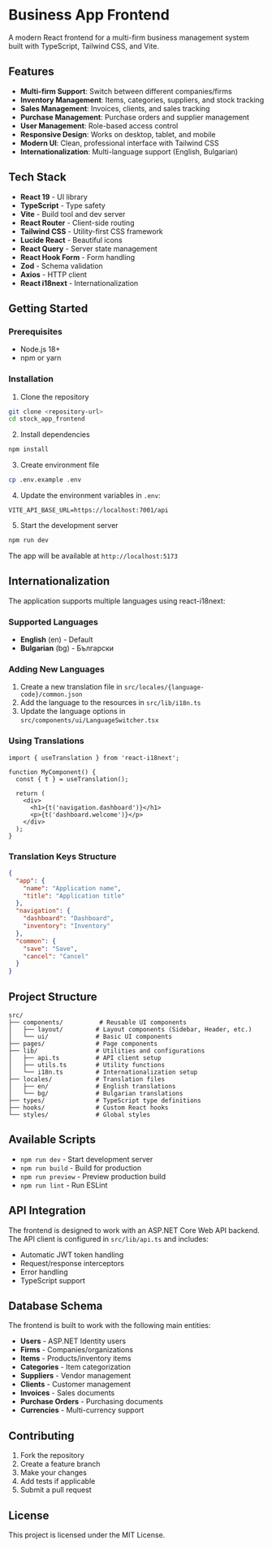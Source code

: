 # Business App Frontend

A modern React frontend for a multi-firm business management system built with TypeScript, Tailwind CSS, and Vite.

## Features

- **Multi-firm Support**: Switch between different companies/firms
- **Inventory Management**: Items, categories, suppliers, and stock tracking
- **Sales Management**: Invoices, clients, and sales tracking
- **Purchase Management**: Purchase orders and supplier management
- **User Management**: Role-based access control
- **Responsive Design**: Works on desktop, tablet, and mobile
- **Modern UI**: Clean, professional interface with Tailwind CSS
- **Internationalization**: Multi-language support (English, Bulgarian)

## Tech Stack

- **React 19** - UI library
- **TypeScript** - Type safety
- **Vite** - Build tool and dev server
- **React Router** - Client-side routing
- **Tailwind CSS** - Utility-first CSS framework
- **Lucide React** - Beautiful icons
- **React Query** - Server state management
- **React Hook Form** - Form handling
- **Zod** - Schema validation
- **Axios** - HTTP client
- **React i18next** - Internationalization

## Getting Started

### Prerequisites

- Node.js 18+ 
- npm or yarn

### Installation

1. Clone the repository
```bash
git clone <repository-url>
cd stock_app_frontend
```

2. Install dependencies
```bash
npm install
```

3. Create environment file
```bash
cp .env.example .env
```

4. Update the environment variables in `.env`:
```env
VITE_API_BASE_URL=https://localhost:7001/api
```

5. Start the development server
```bash
npm run dev
```

The app will be available at `http://localhost:5173`

## Internationalization

The application supports multiple languages using react-i18next:

### Supported Languages
- **English** (en) - Default
- **Bulgarian** (bg) - Български

### Adding New Languages

1. Create a new translation file in `src/locales/{language-code}/common.json`
2. Add the language to the resources in `src/lib/i18n.ts`
3. Update the language options in `src/components/ui/LanguageSwitcher.tsx`

### Using Translations

```tsx
import { useTranslation } from 'react-i18next';

function MyComponent() {
  const { t } = useTranslation();
  
  return (
    <div>
      <h1>{t('navigation.dashboard')}</h1>
      <p>{t('dashboard.welcome')}</p>
    </div>
  );
}
```

### Translation Keys Structure

```json
{
  "app": {
    "name": "Application name",
    "title": "Application title"
  },
  "navigation": {
    "dashboard": "Dashboard",
    "inventory": "Inventory"
  },
  "common": {
    "save": "Save",
    "cancel": "Cancel"
  }
}
```

## Project Structure

```
src/
├── components/          # Reusable UI components
│   ├── layout/         # Layout components (Sidebar, Header, etc.)
│   └── ui/             # Basic UI components
├── pages/              # Page components
├── lib/                # Utilities and configurations
│   ├── api.ts          # API client setup
│   ├── utils.ts        # Utility functions
│   └── i18n.ts         # Internationalization setup
├── locales/            # Translation files
│   ├── en/             # English translations
│   └── bg/             # Bulgarian translations
├── types/              # TypeScript type definitions
├── hooks/              # Custom React hooks
└── styles/             # Global styles
```

## Available Scripts

- `npm run dev` - Start development server
- `npm run build` - Build for production
- `npm run preview` - Preview production build
- `npm run lint` - Run ESLint

## API Integration

The frontend is designed to work with an ASP.NET Core Web API backend. The API client is configured in `src/lib/api.ts` and includes:

- Automatic JWT token handling
- Request/response interceptors
- Error handling
- TypeScript support

## Database Schema

The frontend is built to work with the following main entities:

- **Users** - ASP.NET Identity users
- **Firms** - Companies/organizations
- **Items** - Products/inventory items
- **Categories** - Item categorization
- **Suppliers** - Vendor management
- **Clients** - Customer management
- **Invoices** - Sales documents
- **Purchase Orders** - Purchasing documents
- **Currencies** - Multi-currency support

## Contributing

1. Fork the repository
2. Create a feature branch
3. Make your changes
4. Add tests if applicable
5. Submit a pull request

## License

This project is licensed under the MIT License.
